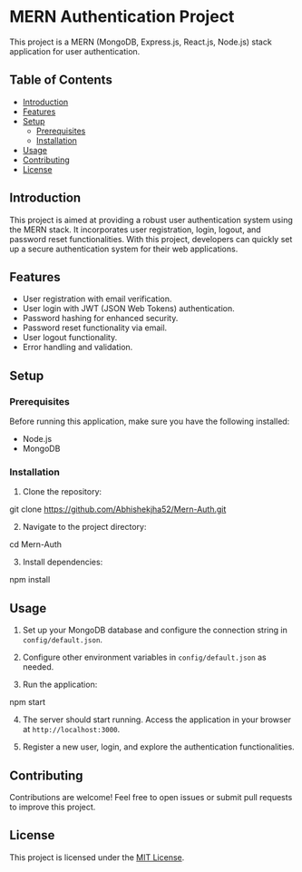 # MERN Authentication Project

This project is a MERN (MongoDB, Express.js, React.js, Node.js) stack application for user authentication.

## Table of Contents

- [Introduction](#introduction)
- [Features](#features)
- [Setup](#setup)
  - [Prerequisites](#prerequisites)
  - [Installation](#installation)
- [Usage](#usage)
- [Contributing](#contributing)
- [License](#license)

## Introduction

This project is aimed at providing a robust user authentication system using the MERN stack. It incorporates user registration, login, logout, and password reset functionalities. With this project, developers can quickly set up a secure authentication system for their web applications.

## Features

- User registration with email verification.
- User login with JWT (JSON Web Tokens) authentication.
- Password hashing for enhanced security.
- Password reset functionality via email.
- User logout functionality.
- Error handling and validation.

## Setup

### Prerequisites

Before running this application, make sure you have the following installed:

- Node.js
- MongoDB

### Installation

1. Clone the repository:

git clone https://github.com/Abhishekjha52/Mern-Auth.git

2. Navigate to the project directory:

cd Mern-Auth

3. Install dependencies:

npm install

## Usage

1. Set up your MongoDB database and configure the connection string in `config/default.json`.

2. Configure other environment variables in `config/default.json` as needed.

3. Run the application:

npm start

4. The server should start running. Access the application in your browser at `http://localhost:3000`.

5. Register a new user, login, and explore the authentication functionalities.

## Contributing

Contributions are welcome! Feel free to open issues or submit pull requests to improve this project.

## License

This project is licensed under the [MIT License](LICENSE).
